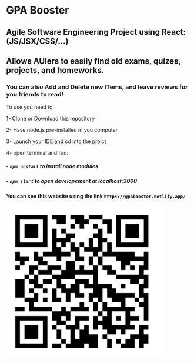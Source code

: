 # GPA Booster

## Agile Software Engineering Project using React: (JS/JSX/CSS/...)

## Allows AUIers to easily find old exams, quizes, projects, and homeworks.

### You can also Add and Delete new ITems, and leave reviews for you friends to read!

To use you need to:

1- Clone or Download this repository

2- Have node.js pre-installed in you computer

3- Launch your IDE and cd into the projct

4- open terminal and run:

##### - `npm unstall` to install node modules

##### - `npm start` to open developement at localhost:3000

#### You can see this website using the link `https://gpabooster.netlify.app/`

![](public/images/QRcode.PNG)

